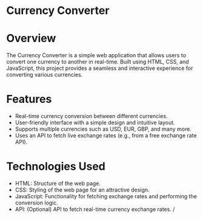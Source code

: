 # Currency Converter

# Overview

The Currency Converter is a simple web application that allows users to convert one currency to another in real-time. Built using HTML, CSS, and JavaScript, this project provides a seamless and interactive experience for converting various currencies.

# Features

- Real-time currency conversion between different currencies.
- User-friendly interface with a simple design and intuitive layout.
- Supports multiple currencies such as USD, EUR, GBP, and many more.
- Uses an API to fetch live exchange rates (e.g., from a free exchange rate API).

# Technologies Used

- HTML: Structure of the web page.
- CSS: Styling of the web page for an attractive design.
- JavaScript: Functionality for fetching exchange rates and performing the conversion logic.
- API: (Optional) API to fetch real-time currency exchange rates.
  /
